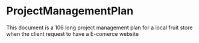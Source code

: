 # ProjectManagementPlan
This document is a 106 long project management plan for a local fruit store when the client request to have a E-comerce website
